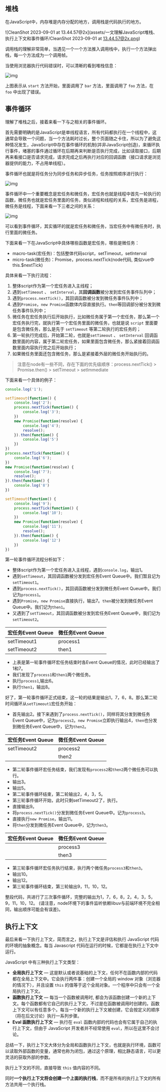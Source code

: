 ## 堆栈

在JavaScript中，内存堆是内存分配的地方，调用栈是代码执行的地方。

![CleanShot 2023-09-01 at 13.44.57@2x](assets/一文理解JavaScript堆栈、执行上下文和事件循环/CleanShot 2023-09-01 at 13.44.57@2x.png)

调用栈的理解非常简单，当遇见一个一个方法推入调用栈中，执行一个方法弹出栈，每一个方法成为一个调用帧。

当使用浏览器执行代码错误时，可以清晰的看到堆栈信息：

![img](assets/一文理解JavaScript堆栈、执行上下文和时间循环/f6e50bf394efe82889e3a53b788a46fc~tplv-t2oaga2asx-jj-mark:3024:0:0:0:q75.awebp)

上图表示从 `start` 方法开始，里面调用了 `bar` 方法，里面调用了 `foo` 方法，在 `foo` 中出现了错误。

## 事件循环

理解了堆栈之后，接着来看一下与之相关的事件循环。

首先需要明确的是JavaScript是单线程语言，所有代码都执行在一个线程中，这通常会导致一个问题，当一个方法耗时过长，整个页面随之卡住，所以为了避免这种情况发生，JavaScript中存在事件循环的机制(并非JavaScript创造)，来循环执行事件，堵塞的事件通过循环在后期再来判断是否执行完成，比如读取接口，后期再来看接口是否请求完成，请求完成之后再执行对应的回调函数（接口请求是浏览器提供的能力，不占用单线程）。

事件循环也就是将任务分为同步任务和异步任务，任务按照顺序进行执行：

![img](assets/一文理解JavaScript堆栈、执行上下文和事件循环/15fdd88994142347~tplv-t2oaga2asx-zoom-in-crop-mark:1512:0:0:0.awebp)

事件循环中一个重要概念是宏任务和微任务，宏任务也就是线程中首先一轮执行的函数，微任务也就是宏任务里面的任务，类似进程和线程的关系，宏任务是进程，微任务是线程，下面来看一下三者之间的关系：

![img](assets/一文理解JavaScript堆栈、执行上下文和事件循环/15fdcea13361a1ec~tplv-t2oaga2asx-zoom-in-crop-mark:1512:0:0:0.awebp)

可以看到事件循环，其实循环的就是宏任务和微任务，当宏任务中有微任务时，执行里面的微任务。

下面来看一下在JavaScript中具体哪些函数是宏任务，哪些是微任务：

- macro-task(宏任务)：包括整体代码script，setTimeout，setInterval
- micro-task(微任务)：Promise，process.nextTick(node代码, 类似vue中this.$nextTick)

具体来看一下执行流程：

1. 整体script作为第一个宏任务进入主线程；
2. 遇到`setTimeout` 、 `setInterval`，其**回调函数**被分发到宏任务事件队列中；
3. 遇到`process.nextTick()`，其回调函数被分发到微任务事件队列中；
4. 遇到`Promise`，`new Promise`函数体内容直接执行。`then`等回调部分被分发到微任务事件队列中；
5. 微任务在宏任务执行后开始执行，比如微任务属于第一个宏任务，那么第一个宏任务执行完，就执行第一个宏任务里面的微任务，也就是说 `script` 里面要是包含微任务，那么是先于 `setTimeout` 等第二轮执行的宏任务的；
6. 第一轮执行完成后，开始第二轮，也就是`setTimeout` 、 `setInterval` 回调函数里面的内容，属于第二轮宏任务，如果里面包含微任务，那么紧接着回调函数里面内容执行完之后开始执行；
7. 如果微任务里面还包含微任务，那么是紧接着外层的微任务开始执行的。

> 注意在node有一些不同，存在下面的优先级顺序：process.nextTick() > Promise.then() > setTimeout > setImmediate

下面来看一个具体的例子：

```js
console.log('1');

setTimeout(function() {
    console.log('2');
    process.nextTick(function() {
        console.log('3');
    })
    new Promise(function(resolve) {
        console.log('4');
        resolve();
    }).then(function() {
        console.log('5')
    })
})
process.nextTick(function() {
    console.log('6');
})
new Promise(function(resolve) {
    console.log('7');
    resolve();
}).then(function() {
    console.log('8')
})

setTimeout(function() {
    console.log('9');
    process.nextTick(function() {
        console.log('10');
    })
    new Promise(function(resolve) {
        console.log('11');
        resolve();
    }).then(function() {
        console.log('12')
    })
})
```

第一轮事件循环流程分析如下：

- 整体script作为第一个宏任务进入主线程，遇到`console.log`，输出1。
- 遇到`setTimeout`，其回调函数被分发到宏任务Event Queue中。我们暂且记为`setTimeout1`。
- 遇到`process.nextTick()`，其回调函数被分发到微任务Event Queue中。我们记为`process1`。
- 遇到`Promise`，`new Promise`直接执行，输出7。`then`被分发到微任务Event Queue中。我们记为`then1`。
- 又遇到了`setTimeout`，其回调函数被分发到宏任务Event Queue中，我们记为`setTimeout2`。

| 宏任务Event Queue | 微任务Event Queue |
| ----------------- | ----------------- |
| setTimeout1       | process1          |
| setTimeout2       | then1             |

- 上表是第一轮事件循环宏任务结束时各Event Queue的情况，此时已经输出了1和7。
- 我们发现了`process1`和`then1`两个微任务。
- 执行`process1`,输出6。
- 执行`then1`，输出8。

好了，第一轮事件循环正式结束，这一轮的结果是输出1，7，6，8。那么第二轮时间循环从`setTimeout1`宏任务开始：

- 首先输出2。接下来遇到了`process.nextTick()`，同样将其分发到微任务Event Queue中，记为`process2`。`new Promise`立即执行输出4，`then`也分发到微任务Event Queue中，记为`then2`。

| 宏任务Event Queue | 微任务Event Queue |
| ----------------- | ----------------- |
| setTimeout2       | process2          |
|                   | then2             |

- 第二轮事件循环宏任务结束，我们发现有`process2`和`then2`两个微任务可以执行。
- 输出3。
- 输出5。
- 第二轮事件循环结束，第二轮输出2，4，3，5。
- 第三轮事件循环开始，此时只剩setTimeout2了，执行。
- 直接输出9。
- 将`process.nextTick()`分发到微任务Event Queue中。记为`process3`。
- 直接执行`new Promise`，输出11。
- 将`then`分发到微任务Event Queue中，记为`then3`。

| 宏任务Event Queue | 微任务Event Queue |
| ----------------- | ----------------- |
|                   | process3          |
|                   | then3             |

- 第三轮事件循环宏任务执行结束，执行两个微任务`process3`和`then3`。
- 输出10。
- 输出12。
- 第三轮事件循环结束，第三轮输出9，11，10，12。

整段代码，共进行了三次事件循环，完整的输出为1，7，6，8，2，4，3，5，9，11，10，12。 (请注意，node环境下的事件监听依赖libuv与前端环境不完全相同，输出顺序可能会有误差)。

## 执行上下文

最后来看一下执行上下文，简而言之，执行上下文是评估和执行 JavaScript 代码的环境的抽象概念。每当 Javascript 代码在运行的时候，它都是在执行上下文中运行。

JavaScript 中有三种执行上下文类型：

- **全局执行上下文** — 这是默认或者说基础的上下文，任何不在函数内部的代码都在全局上下文中。它会执行两件事：创建一个全局的 window 对象（浏览器的情况下），并且设置 `this` 的值等于这个全局对象。一个程序中只会有一个全局执行上下文。
- **函数执行上下文** — 每当一个函数被调用时, 都会为该函数创建一个新的上下文。每个函数都有它自己的执行上下文，不过是在函数被调用时创建的。函数上下文可以有任意多个。每当一个新的执行上下文被创建，它会按定义的顺序（将在后文讨论）执行一系列步骤。
- **Eval 函数执行上下文** — 执行在 `eval` 函数内部的代码也会有它属于自己的执行上下文，但由于 JavaScript 开发者并不经常使用 `eval`，所以在这里不会讨论。

总结一下，执行上下文大体分为全局和函数执行上下文，也就是执行环境，函数可以读取外部函数的变量，通常也称为闭包，通过这个原理，相比静态语言，可以更灵活的获取外部的参数。

执行上下文的不同，直接导致 `this` 值内容的不同。

同时**一个执行上下文将会创建一个上面的执行栈**，而不是所有的执行上下文的所有方法共用一个执行栈。